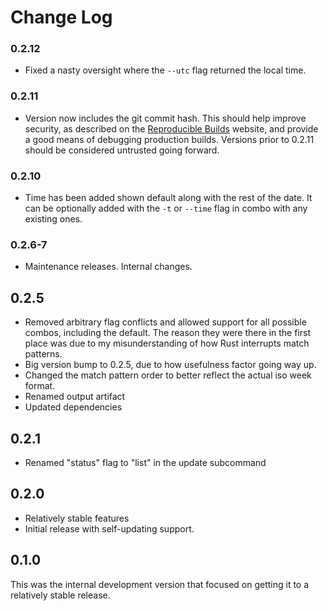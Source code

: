 # Change Log

### 0.2.12

- Fixed a nasty oversight where the ``--utc`` flag returned the local time.

### 0.2.11

- Version now includes the git commit hash. This should help improve security, as described on the [Reproducible Builds](https://reproducible-builds.org/) website, and provide a good means of debugging production builds. Versions prior to 0.2.11 should be considered untrusted going forward.

### 0.2.10

- Time has been added shown default along with the rest of the date.  It can be optionally added with the ``-t`` or ``--time`` flag in combo with any existing ones.

### 0.2.6-7

- Maintenance releases. Internal changes.

## 0.2.5

- Removed arbitrary flag conflicts and allowed support for all possible combos, including the default. The reason they were there in the first place was due to my misunderstanding of how Rust interrupts match patterns.
- Big version bump to 0.2.5, due to how usefulness factor going way up.
- Changed the match pattern order to better reflect the actual iso week format.
- Renamed output artifact
- Updated dependencies

## 0.2.1

- Renamed "status" flag to "list" in the update subcommand

## 0.2.0

- Relatively stable features
- Initial release with self-updating support.

## 0.1.0

This was the internal development version that focused on getting it to a relatively stable release.